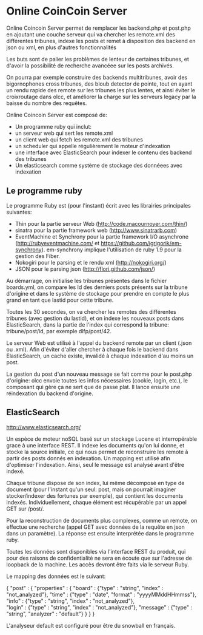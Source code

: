 # Online CoinCoin Server #

Online Coincoin Server permet de remplacer les backend.php et post.php en ajoutant une couche serveur qui va chercher les remote.xml des différentes tribunes, indexe les posts et remet à disposition des backend en json ou xml, en plus d'autres fonctionnalités

Les buts sont de palier les problèmes de lenteur de certaines tribunes, et d'avoir la possibilité de recherche avancéee sur les posts archivés.

On pourra par exemple construire des backends multitribunes, avoir des bigornophones cross tribunes, des bloub detector de pointe, tout en ayant un rendu rapide des remote sur les tribunes les plus lentes, et ainsi éviter le croixroutage dans olcc, et améliorer la charge sur les serveurs legacy par la baisse du nombre des requêtes.
 
Online Coincoin Server est composé de:
 
*  Un programme ruby qui inclut:
  * un serveur web qui sert les remote.xml
  * un client web qui fetch les remote.xml des tribunes
  * un scheduler qui appelle régulièrement le moteur d'indexation
  * une interface avec ElasticSearch pour indexer le contenu des backend des tribunes
* Un elasticsearch comme système de stockage des donnéees avec indexation
 
## Le programme ruby ##

Le programme Ruby est (pour l'instant) écrit avec les librairies principales suivantes:

* Thin pour la partie serveur Web (http://code.macournoyer.com/thin/)
* sinatra pour la partie framework web (http://www.sinatrarb.com)
* EventMachine et Synchrony pour la partie framework I/O asynchrone (http://rubyeventmachine.com/ et https://github.com/igrigorik/em-synchrony). em-synchrony implique l'utilisation de ruby 1.9 pour la gestion des Fiber.
* Nokogiri pour le parsing et le rendu xml (http://nokogiri.org/)
* JSON pour le parsing json (http://flori.github.com/json/) 

Au démarrage, on initialise les tribunes présentes dans le fichier boards.yml, on compare les Id des derniers posts présents sur la tribune d'origine et dans le système de stockage pour prendre en compte le plus grand en tant que lastid pour cette tribune.

Toutes les 30 secondes, on va chercher les remotes des différentes tribunes (avec gestion du lastid), et on indexe les nouveaux posts dans ElasticSearch, dans la partie de l'index qui correspond la tribune: tribune/post/id, par exemple dlfp/post/42.

Le serveur Web est utilisé à l'appel du backend remote par un client (.json ou .xml). Afin d'éviter d'aller chercher à chaque fois le backend dans ElasticSearch, un cache existe, invalidé à chaque indexation d'au moins un post.

La gestion du post d'un nouveau message se fait comme pour le post.php d'origine: olcc envoie toutes les infos nécessaires (cookie, login, etc.), le composant qui gère ça ne sert que de passe plat. Il lance ensuite une réindexation du backend d'origine.

## ElasticSearch ##

http://www.elasticsearch.org/

Un espèce de moteur noSQL basé sur un stockage Lucene et interropérable grace à une interface REST. Il indexe les documents qu'on lui donne, et stocke la source initiale, ce qui nous permet de reconstruire les remote à partir des posts donnés en indexation. Un mapping est utilisé afin d'optimiser l'indexation. Ainsi, seul le message est analysé avant d'être indexé.

Chaque tribune dispose de son index, lui même décomposé en type de document (pour l'instant qu'un seul: post, mais on pourrait imaginer stocker/indexer des fortunes par exemple), qui contient les documents indexés. Individuellement, chaque élément est récupérable par un appel GET sur <tribune>/post/<id>.

Pour la reconstruction de documents plus complexes, comme un remote, on effectue une recherche (appel GET avec données de la requête en json dans un paramètre). La réponse est ensuite interprétée dans le programme ruby.

Toutes les données sont disponibles via l'interface REST du produit, qui pour des raisons de confidentialité ne sera en écoute que sur l'adresse de loopback de la machine. Les accès devront être faits via le serveur Ruby.

Le mapping des données est le suivant:

  {
      "post" : {
          "properties" : {
              "board" : {"type" : "string", "index" : "not_analyzed"},
              "time" : {"type" : "date", "format" : "yyyyMMddHHmmss"},
              "info" : {"type" : "string", "index" : "not_analyzed"},  
	      "login" : {"type" : "string", "index" : "not_analyzed"},
	      "message" : {"type" : "string", "analyzer" : "default"}
           }
      }
  }

L'analyseur default est configuré pour être du snowball en français.

